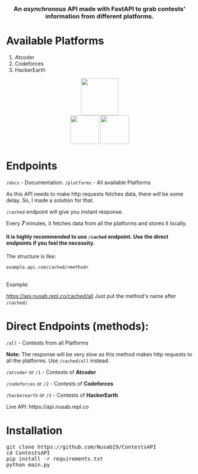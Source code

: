 <h3 align="center">An <i>asynchronous</i> API made with FastAPI to grab contests' information from different platforms.</h3>

<h1>Available Platforms</h1>

<ol>
<li>Atcoder</li>
<li>Codeforces</li>
<li>HackerEarth</li>
</ol>

<p align="center">
<img height="100px" src="https://te.legra.ph/file/8f3c11d29137158c58e6a.png">
<br>
<img height="77px" src="https://te.legra.ph/file/fd1d40f90734a028a1e76.png">
<img height="77px" src="https://te.legra.ph/file/90ab43168f2152a1ea0e0.png">
</p>


<h1>Endpoints</h1>

<code>/docs</code> - Documentation.
<code>/platforms</code> - All available Platforms

<p>As this API needs to make http requests fetches data, there <i>will</i> be some delay. So, I made a solution for that.

<code>/cached</code> endpoint will give you instant response.</p>

<p>Every <b><i>7</i></b> minutes, it fetches data from all the platforms and stores it locally.</p>

<h4>It is highly recommended to use <code>/cached</code> endpoint. Use the direct endpoints if you feel the necessity.</h4>

The structure is like:

<code>example.api.com/cached/&lt;method&gt;</code> <br><br>

Example:

https://api.nusab.repl.co/cached/all
Just put the method's name after <code>/cached/</code>.


<h1>Direct Endpoints (methods):</h1>

<code>/all</code> - Contests from all Platforms

<b>Note:</b> The response will be very slow as this method makes http requests to all the platforms. Use <code>/cached/all</code> instead.

<code>/atcoder</code> or <code>/1</code> - Contests of <b>Atcoder</b>

<code>/codeforces</code> or <code>/2</code> - Contests of <b>Codeforces</b>

<code>/hackerearth</code> or <code>/3</code> - Contests of <b>HackerEarth</b>

<p>Live API: https://api.nusab.repl.co</p>
<h1>Installation</h1>


  <pre>git clone https://github.com/Nusab19/ContestsAPI
cd ContestsAPI
pip install -r requirements.txt
python main.py</pre>